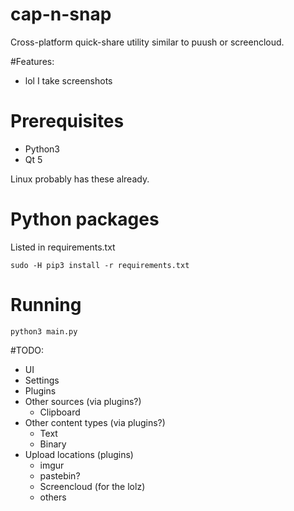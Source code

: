 # cap-n-snap
Cross-platform quick-share utility similar to puush or screencloud.

#Features:
- lol I take screenshots

# Prerequisites
- Python3
- Qt 5

Linux probably has these already.

# Python packages
Listed in requirements.txt

`sudo -H pip3 install -r requirements.txt`

# Running
`python3 main.py`

#TODO:
- UI
- Settings
- Plugins
- Other sources (via plugins?)
  - Clipboard
- Other content types (via plugins?)
  - Text
  - Binary
- Upload locations (plugins)
  - imgur
  - pastebin?
  - Screencloud (for the lolz)
  - others